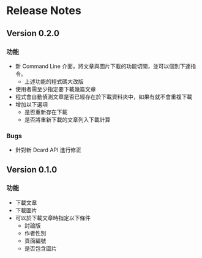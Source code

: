 # Release Notes

## Version 0.2.0

### 功能

- 新 Command Line 介面，將文章與圖片下載的功能切開，並可以個別下達指令。
  - 上述功能的程式碼大改版
- 使用者需至少指定要下載幾篇文章
- 程式會自動偵測文章是否已經存在於下載資料夾中，如果有就不會重複下載
- 增加以下選項
  - 是否重新存在下載
  - 是否將重新下載的文章列入下載計算

### Bugs

- 針對新 Dcard API 進行修正

## Version 0.1.0

### 功能

- 下載文章
- 下載圖片
- 可以於下載文章時指定以下條件
  - 討論版
  - 作者性別
  - 頁面編號
  - 是否包含圖片
